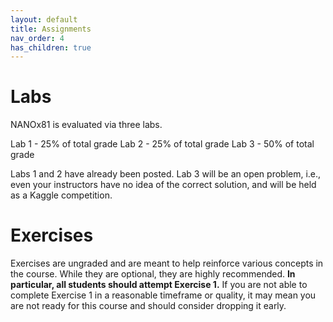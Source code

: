 ```yaml
---
layout: default
title: Assignments
nav_order: 4
has_children: true
---
```


# Labs

NANOx81 is evaluated via three labs.

Lab 1 - 25% of total grade
Lab 2 - 25% of total grade
Lab 3 - 50% of total grade

Labs 1 and 2 have already been posted. Lab 3 will be an open problem, i.e., even your instructors have no idea of
the correct solution, and will be held as a Kaggle competition.

# Exercises

Exercises are ungraded and are meant to help reinforce various concepts in the course. While they are optional, they
are highly recommended. **In particular, all students should attempt Exercise 1.** If you are not able to complete
Exercise 1 in a reasonable timeframe or quality, it may mean you are not ready for this course and should consider
dropping it early.
